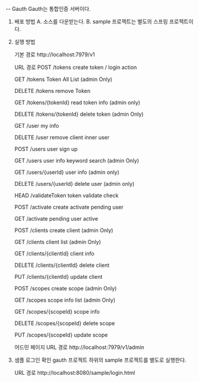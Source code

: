 -- Gauth
Gauth는 통합인증 서버이다.


1. 배포 방법
    A. 소스를 다운받는다.
    B. sample 프로젝트는 별도의 스프링 프로젝트이다.


2. 실행 방법

    기본 경로
    http://localhost:7979/v1

    URL 경로
    POST
    /tokens
    create token / login action

    GET
    /tokens
    Token All List (admin Only)

    DELETE
    /tokens
    remove Token

    GET
    /tokens/{tokenId}
    read token info (admin only)

    DELETE
    /tokens/{tokenId}
    delete token (admin Only)

    GET
    /user
    my info

    DELETE
    /user
    remove client inner user

    POST
    /users
    user sign up

    GET
    /users
    user info keyword search (admin Only)

    GET
    /users/{userId}
    user info (admin only)

    DELETE
    /users/{userId}
    delete user (admin only)

    HEAD
    /validateToken
    token validate check

    POST
    /activate
    create activate pending user

    GET
    /activate
    pending user active

    POST
    /clients
    create client (admin Only)

    GET
    /clients
    client list (admin Only)

    GET
    /clients/{clientId}
    client info

    DELETE
    /clients/{clientId}
    delete client

    PUT
    /clients/{clientId}
    update client

    POST
    /scopes
    create scope (admin Only)

    GET
    /scopes
    scope info list (admin Only)

    GET
    /scopes/{scopeId}
    scope info

    DELETE
    /scopes/{scopeId}
    delete scope

    PUT
    /scopes/{scopeId}
    update scope


    어드민 페이지
    URL 경로
    http://localhost:7979/v1/admin

3. 샘플 로그인 확인
    gauth 프로젝트 하위의 sample 프로젝트를 별도로 실행한다.

    URL 경로
    http://localhost:8080/sample/login.html

